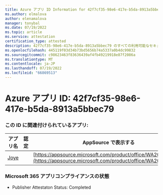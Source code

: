```yaml
---
title: Azure アプリ ID Information for 42f7cf35-98e6-417e-b5da-8913a5bbec79
ms.author: elmalova
author: elenamalova
manager: tonybal
ms.date: 07/19/2022
ms.topic: article
ms.service: attestation
certification_type: attested
description: 42f7cf35-98e6-417e-b5da-8913a5bbec79 のすべての利用可能なセキュリティとコンプライアンス情報。
ms.openlocfilehash: 445119f03d34b73bd5656b74a5337a0b4dc99832
ms.sourcegitcommit: c98623463f83636439af4fb49219918e87f2086a
ms.translationtype: MT
ms.contentlocale: ja-JP
ms.lasthandoff: 07/19/2022
ms.locfileid: "66869513"
---
```

# <a name="azure-app-id-42f7cf35-98e6-417e-b5da-8913a5bbec79"></a>Azure アプリ ID: 42f7cf35-98e6-417e-b5da-8913a5bbec79


### <a name="apps-associated-with-this-id"></a>この ID に関連付けられているアプリ:
| **アプリ名** | **認定** | **AppSource で表示する** |
|--------------|---------------|-----------------------|
| [Joye](../forward/WA200003413.md) |  | [https://appsource.microsoft.com/product/office/WA200003413](https://appsource.microsoft.com/product/office/WA200003413) |

### <a name="microsoft-365-app-compliance-status"></a>Microsoft 365 アプリコンプライアンスの状態
- Publisher Attestaton Status: Completed
